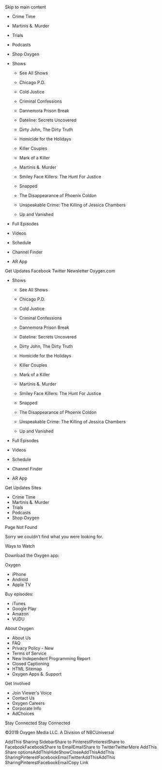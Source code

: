 Skip to main content

*   Crime Time
*   Martinis &. Murder
*   Trials
*   Podcasts
*   Shop Oxygen

*   Shows
    
    *   See All Shows
    
    *   Chicago P.D.
    *   Cold Justice
    *   Criminal Confessions
    *   Dannemora Prison Break
    *   Dateline: Secrets Uncovered
    *   Dirty John, The Dirty Truth
    *   Homicide for the Holidays
    *   Killer Couples
    
    *   Mark of a Killer
    *   Martinis &. Murder
    *   Smiley Face Killers: The Hunt For Justice
    *   Snapped
    *   The Disappearance of Phoenix Coldon
    *   Unspeakable Crime: The Killing of Jessica Chambers
    *   Up and Vanished
*   Full Episodes
*   Videos
*   Schedule
*   Channel Finder
*   AR App

Get Updates Facebook Twitter Newsletter Oxygen.com

*   Shows
    
    *   See All Shows
    
    *   Chicago P.D.
    *   Cold Justice
    *   Criminal Confessions
    *   Dannemora Prison Break
    *   Dateline: Secrets Uncovered
    *   Dirty John, The Dirty Truth
    *   Homicide for the Holidays
    *   Killer Couples
    
    *   Mark of a Killer
    *   Martinis &. Murder
    *   Smiley Face Killers: The Hunt For Justice
    *   Snapped
    *   The Disappearance of Phoenix Coldon
    *   Unspeakable Crime: The Killing of Jessica Chambers
    *   Up and Vanished
*   Full Episodes
*   Videos
*   Schedule
*   Channel Finder
*   AR App

Get Updates Sites

*   Crime Time
*   Martinis &. Murder
*   Trials
*   Podcasts
*   Shop Oxygen

Page Not Found

Sorry we couldn’t find what you were looking for.

Ways to Watch

Download the Oxygen app:

Oxygen

*   iPhone
*   Android
*   Apple TV

Buy episodes:

*   iTunes
*   Google Play
*   Amazon
*   VUDU

About Oxygen

*   About Us
*   FAQ
*   Privacy Policy - New
*   Terms of Service
*   New Independent Programming Report
*   Closed Captioning
*   HTML Sitemap
*   Oxygen Apps &. Support

Get Involved

*   Join Viewer's Voice
*   Contact Us
*   Oxygen Careers
*   Corporate Info
*   AdChoices

Stay Connected Stay Connected

©2019 Oxygen Media LLC. A Division of NBCUniversal

AddThis Sharing SidebarShare to PinterestPinterestShare to FacebookFacebookShare to EmailEmailShare to TwitterTwitterMore AddThis Share optionsAddThisHideShowCloseAddThisAddThis SharingPinterestFacebookEmailTwitterAddThisAddThis SharingPinterestFacebookEmailCopy Link